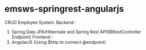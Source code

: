# emsws-springrest-angularjs
CRUD Employee System.
Backend :
1. Spring Data JPA/Hibernate and Spring Rest API(@RestController Endpoint)
Frontend :
1. AngularJS (Using $http to connect @endpoint)
